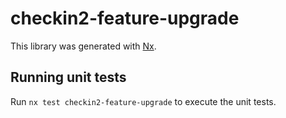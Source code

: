 # checkin2-feature-upgrade

This library was generated with [Nx](https://nx.dev).

## Running unit tests

Run `nx test checkin2-feature-upgrade` to execute the unit tests.
